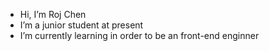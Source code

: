 - Hi, I’m Roj Chen
- I’m a junior student at present
- I’m currently learning in order to be an front-end enginner


<!---
chyluob/chyluob is a ✨ special ✨ repository because its `README.md` (this file) appears on your GitHub profile.
You can click the Preview link to take a look at your changes.
--->
